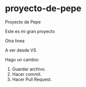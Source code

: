 # proyecto-de-pepe
Proyecto de Pepe

Este es mi gran proyecto

Otra linea

A ver desde VS

Hago un cambio:
1. Guardar archivo.
2. Hacer commit.
3. Hacer Pull Request.